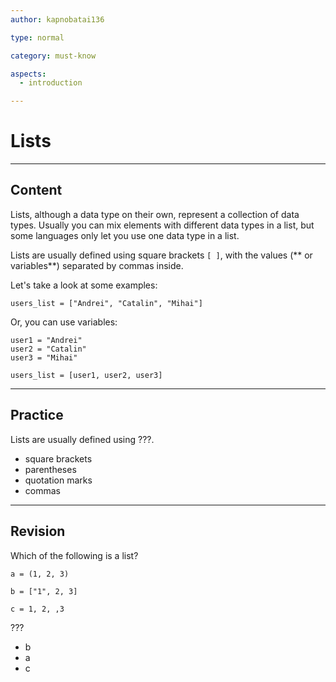```yaml
---
author: kapnobatai136

type: normal

category: must-know

aspects:
  - introduction

---
```


# Lists

---
## Content

Lists, although a data type on their own, represent a collection of data types. Usually you can mix elements with different data types in a list, but some languages only let you use one data type in a list.

Lists are usually defined using square brackets `[ ]`, with the values (** or variables**) separated by commas inside.


Let's take a look at some examples:

```plain-text
users_list = ["Andrei", "Catalin", "Mihai"]
```

Or, you can use variables:

```plain-text
user1 = "Andrei"
user2 = "Catalin"
user3 = "Mihai"

users_list = [user1, user2, user3]
```

---
## Practice

Lists are usually defined using ???.

* square brackets
* parentheses
* quotation marks
* commas

---
## Revision

Which of the following is a list?

```plain-text
a = (1, 2, 3)

b = ["1", 2, 3]

c = 1, 2, ,3
```

???

* b
* a
* c